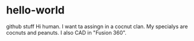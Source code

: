 # hello-world
github stuff
Hi human. I want ta assingn in a cocnut clan. My specialys are cocnuts and peanuts. I also CAD in "Fusion 360".
